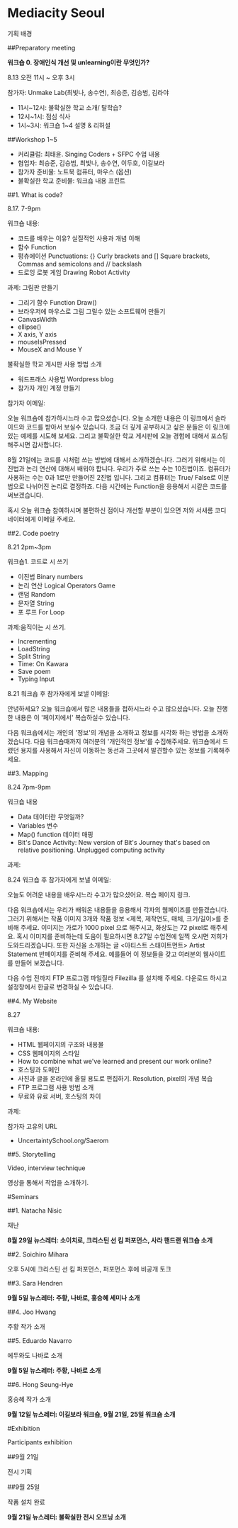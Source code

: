 # Mediacity Seoul

기획 배경


##Preparatory meeting 


**워크숍 0. 장애인식 개선 및 unlearning이란 무엇인가?** 

8.13 오전 11시 ~ 오후 3시 

참가자: Unmake Lab(최빛나, 송수연), 최승준, 김승범, 김라야   

- 11시~12시: 불확실한 학교 소개/ 탈학습?   
- 12시~1시: 점심 식사
- 1시~3시: 워크숍 1~4 설명 & 리허설  

##Workshop 1~5 
 
- 커리큘럼: 최태윤. Singing Coders + SFPC 수업 내용
- 협업자: 최승준, 김승범, 최빛나, 송수연, 이두호, 이길보라  
- 참가자 준비물: 노트북 컴퓨터, 마우스 (옵션)
- 불확실한 학교 준비물: 워크숍 내용 프린트 

##1. What is code? 


8.17. 7-9pm 

워크숍 내용:

- 코드를 배우는 이유? 실질적인 사용과 개념 이해 
- 함수 Function 
- 펑츄에이션 Punctuations: {} Curly brackets and [] Square brackets, Commas and semicolons and // backslash  
- 드로잉 로봇 게임 Drawing Robot Activity 

과제: 
그림판 만들기 

- 그리기 함수 Function Draw()
- 브라우저에 마우스로 그림 그릴수 있는 소프트웨어 만들기  
- CanvasWidth
- ellipse()
- X axis, Y axis 
- mouseIsPressed 
- MouseX and Mouse Y


불확실한 학교 게시판 사용 방법 소개 

- 워드프래스 사용법 Wordpress blog
- 참가자 개인 계정 만들기 


참가자 이메일: 

오늘 워크숍에 참가하시느라 수고 많으셨습니다. 오늘 소개한 내용은 이 링크에서 슬라이드와 코드를 받아서 보실수 있습니다. 조금 더 깊게 공부하시고 싶은 분들은 이 링크에 있는 예제를 시도해 보세요. 그리고 불확실한 학교 게시판에 오늘 경험에 대해서 포스팅 해주시면 감사합니다. 

8월 21일에는 코드를 시처럼 쓰는 방법에 대해서 소개하겠습니다. 그러기 위해서는 이진법과 논리 연산에 대해서 배워야 합니다. 우리가 주로 쓰는 수는 10진법이죠. 컴퓨터가 사용하는 수는 0과 1로만 만들어진 2진법 입니다. 그리고 컴퓨터는 True/ False로 이분법으로 나뉘어진 논리로 결정하죠. 다음 시간에는 Function을 응용해서 시같은 코드를 써보겠습니다. 

혹시 오늘 워크숍 참여하시며 불편하신 점이나 개선할 부분이 있으면 저와 서새롬 코디네이터에게 이메일 주세요. 


##2. Code poetry 

8.21 2pm~3pm 

워크숍1. 코드로 시 쓰기

- 이진법 Binary numbers 
- 논리 연산 Logical Operators Game   
- 랜덤 Random 
- 문자열 String  
- 포 루프 For Loop
 
과제:움직이는 시 쓰기.
 
- Incrementing 
- LoadString 
- Split String
- Time: On Kawara 
- Save poem 
- Typing Input 

8.21 워크숍 후 참가자에게 보낼 이메일: 

안녕하세요? 오늘 워크숍에서 많은 내용들을 접하시느라 수고 많으셨습니다. 오늘 진행한 내용은 이 '페이지에서' 복습하실수 있습니다. 

다음 워크숍에서는 개인의 '정보'의 개념을 소개하고 정보를 시각화 하는 방법을 소개하겠습니다. 다음 워크숍때까지 여러분의 '개인적인 정보'를 수집해주세요. 워크숍에서 드렸던 용지를 사용해서 자신이 이동하는 동선과 그곳에서 발견할수 있는 정보를 기록해주세요.  

 
##3. Mapping 

8.24 7pm-9pm

워크숍 내용 

- Data 데이터란 무엇일까?  
- Variables 변수 
- Map() function 데이터 매핑 
- Bit's Dance Activity: New version of Bit's Journey that's based on relative positioning. Unplugged computing activity 

과제: 
	
	
8.24 워크숍 후 참가자에게 보낼 이메일: 

오늘도 어려운 내용을 배우시느라 수고가 많으셨어요. 복습 페이지 링크.

다음 워크숍에서는 우리가 배워온 내용들을 응용해서 각자의 웹페이즈를 만들겠습니다. 그러기 위해서는 작품 이미지 3개와 작품 정보 <제목, 제작연도, 매체, 크기/길이>를 준비해 주세요. 이미지는 가로가 1000 pixel 으로 해주시고, 화상도는 72 pixel로 해주세요. 혹시 이미지를 준비하는데 도움이 필요하시면 8.27일 수업전에 일찍 오시면 저희가 도와드리겠습니다. 또한 자신을 소개하는 글 <아티스트 스태이트먼트> Artist Statement 반페이지를 준비해 주세요. 예를들어 이 정보들을 갖고 여러분의 웹사이트를 만들어 보겠습니다. 
  
다음 수업 전까지 FTP 프로그램 파일질라 Filezilla 를 설치해 주세요. 다운로드 하시고 설정창에서 한글로 변경하실 수 있습니다. 

##4. My Website 


8.27 

워크숍 내용:

- HTML 웹페이지의 구조와 내용물  
- CSS 웹페이지의 스타일 
- How to combine what we've learned and present our work online? 
- 호스팅과 도메인 
- 사진과 글을 온라인에 올릴 용도로 편집하기. Resolution, pixel의 개념 복습  
- FTP 프로그램 사용 방법 소개 
- 무료와 유료 서버, 호스팅의 차이  

과제: 

참가자 고유의 URL 
- UncertaintySchool.org/Saerom


 


##5. Storytelling 

Video, interview technique 

영상을 통해서 작업을 소개하기. 

#Seminars

 



##1. Natacha Nisic

재난




**8월 29일 뉴스레터: 소이치로, 크리스틴 선 킴 퍼포먼스, 사라 핸드랜 워크숍 소개**  



##2. Soichiro Mihara

오후 5시에 크리스틴 선 킴 퍼포먼스, 퍼포먼스 후에 비공개 토크  



##3. Sara Hendren 



**9월 5일 뉴스레터: 주황, 나바로, 홍승혜 세미나 소개** 

##4. Joo Hwang

주황 작가 소개 

##5. Eduardo Navarro

에두와도 나바로 소개 


**9월 5일 뉴스레터: 주황, 나바로 소개** 


##6. Hong Seung-Hye

홍승혜 작가 소개 


**9월 12일 뉴스레터: 이길보라 워크숍, 9월 21일, 25일 워크숍 소개** 

#Exhibition

Participants exhibition  

##9월 21일

전시 기획 

##9월 25일 

작품 설치 완료 

**9월 21일 뉴스레터: 불확실한 전시 오프닝 소개**


